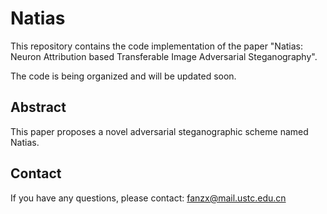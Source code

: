 # Natias
This repository contains the code implementation of the paper "Natias: Neuron Attribution based Transferable Image Adversarial Steganography".

The code is being organized and will be updated soon.

## Abstract
This paper proposes a novel adversarial steganographic scheme named Natias.

## Contact
If you have any questions, please contact: fanzx@mail.ustc.edu.cn
